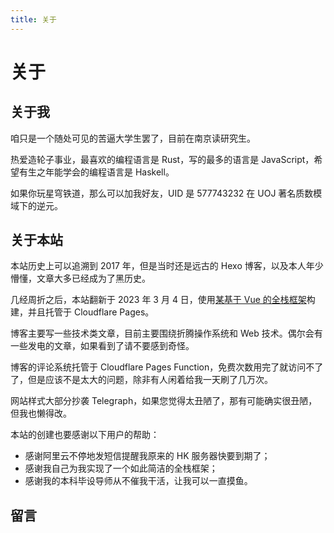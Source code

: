 ```yaml
---
title: 关于
---
```


# 关于

<vue-metadata author="swwind" time="2023-3-4" updated="2024-8-25"></vue-metadata>

## 关于我

咱只是一个随处可见的苦逼大学生罢了，目前在南京读研究生。

热爱造轮子事业，最喜欢的编程语言是 Rust，写的最多的语言是 JavaScript，希望有生之年能学会的编程语言是 Haskell。

如果你玩星穹铁道，那么可以加我好友，UID 是 577743232 在 UOJ 著名质数模域下的逆元。

## 关于本站

本站历史上可以追溯到 2017 年，但是当时还是远古的 Hexo 博客，以及本人年少懵懂，文章大多已经成为了黑历史。

几经周折之后，本站翻新于 2023 年 3 月 4 日，使用[某基于 Vue 的全栈框架][blitz]构建，并且托管于 Cloudflare Pages。

博客主要写一些技术类文章，目前主要围绕折腾操作系统和 Web 技术。偶尔会有一些发电的文章，如果看到了请不要感到奇怪。

博客的评论系统托管于 Cloudflare Pages Function，免费次数用完了就访问不了了，但是应该不是太大的问题，除非有人闲着给我一天刷了几万次。

网站样式大部分抄袭 Telegraph，如果您觉得太丑陋了，那有可能确实很丑陋，但我也懒得改。

本站的创建也要感谢以下用户的帮助：

- 感谢阿里云不停地发短信提醒我原来的 HK 服务器快要到期了；
- 感谢我自己为我实现了一个如此简洁的全栈框架；
- 感谢我的本科毕设导师从不催我干活，让我可以一直摸鱼。

[blitz]: https://github.com/biliblitz/blitz

## 留言

<vue-reactions path="about"></vue-reactions>
